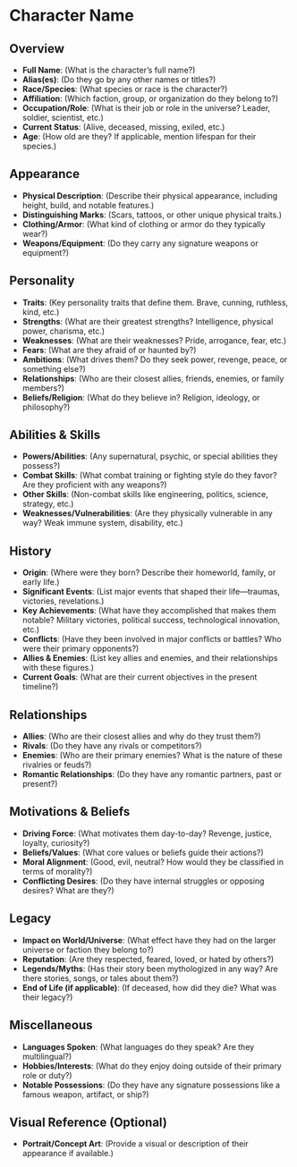 # Character Name

## Overview
- **Full Name**: (What is the character’s full name?)
- **Alias(es)**: (Do they go by any other names or titles?)
- **Race/Species**: (What species or race is the character?)
- **Affiliation**: (Which faction, group, or organization do they belong to?)
- **Occupation/Role**: (What is their job or role in the universe? Leader, soldier, scientist, etc.)
- **Current Status**: (Alive, deceased, missing, exiled, etc.)
- **Age**: (How old are they? If applicable, mention lifespan for their species.)

## Appearance
- **Physical Description**: (Describe their physical appearance, including height, build, and notable features.)
- **Distinguishing Marks**: (Scars, tattoos, or other unique physical traits.)
- **Clothing/Armor**: (What kind of clothing or armor do they typically wear?)
- **Weapons/Equipment**: (Do they carry any signature weapons or equipment?)

## Personality
- **Traits**: (Key personality traits that define them. Brave, cunning, ruthless, kind, etc.)
- **Strengths**: (What are their greatest strengths? Intelligence, physical power, charisma, etc.)
- **Weaknesses**: (What are their weaknesses? Pride, arrogance, fear, etc.)
- **Fears**: (What are they afraid of or haunted by?)
- **Ambitions**: (What drives them? Do they seek power, revenge, peace, or something else?)
- **Relationships**: (Who are their closest allies, friends, enemies, or family members?)
- **Beliefs/Religion**: (What do they believe in? Religion, ideology, or philosophy?)

## Abilities & Skills
- **Powers/Abilities**: (Any supernatural, psychic, or special abilities they possess?)
- **Combat Skills**: (What combat training or fighting style do they favor? Are they proficient with any weapons?)
- **Other Skills**: (Non-combat skills like engineering, politics, science, strategy, etc.)
- **Weaknesses/Vulnerabilities**: (Are they physically vulnerable in any way? Weak immune system, disability, etc.)

## History
- **Origin**: (Where were they born? Describe their homeworld, family, or early life.)
- **Significant Events**: (List major events that shaped their life—traumas, victories, revelations.)
- **Key Achievements**: (What have they accomplished that makes them notable? Military victories, political success, technological innovation, etc.)
- **Conflicts**: (Have they been involved in major conflicts or battles? Who were their primary opponents?)
- **Allies & Enemies**: (List key allies and enemies, and their relationships with these figures.)
- **Current Goals**: (What are their current objectives in the present timeline?)

## Relationships
- **Allies**: (Who are their closest allies and why do they trust them?)
- **Rivals**: (Do they have any rivals or competitors?)
- **Enemies**: (Who are their primary enemies? What is the nature of these rivalries or feuds?)
- **Romantic Relationships**: (Do they have any romantic partners, past or present?)

## Motivations & Beliefs
- **Driving Force**: (What motivates them day-to-day? Revenge, justice, loyalty, curiosity?)
- **Beliefs/Values**: (What core values or beliefs guide their actions?)
- **Moral Alignment**: (Good, evil, neutral? How would they be classified in terms of morality?)
- **Conflicting Desires**: (Do they have internal struggles or opposing desires? What are they?)

## Legacy
- **Impact on World/Universe**: (What effect have they had on the larger universe or faction they belong to?)
- **Reputation**: (Are they respected, feared, loved, or hated by others?)
- **Legends/Myths**: (Has their story been mythologized in any way? Are there stories, songs, or tales about them?)
- **End of Life (if applicable)**: (If deceased, how did they die? What was their legacy?)

## Miscellaneous
- **Languages Spoken**: (What languages do they speak? Are they multilingual?)
- **Hobbies/Interests**: (What do they enjoy doing outside of their primary role or duty?)
- **Notable Possessions**: (Do they have any signature possessions like a famous weapon, artifact, or ship?)

## Visual Reference (Optional)
- **Portrait/Concept Art**: (Provide a visual or description of their appearance if available.)
